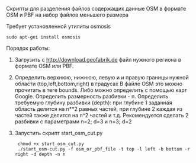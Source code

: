 Скрипты для разделения файлов содержащих данные OSM в формате OSM и PBF на набор файлов меньшего размера

Требует установленной утилиты osmosis
    
    sudo apt-gei install osmosis

Порядок работы:

1. Загрузить с http://download.geofabrik.de файл нужного региона в формате OSM или PBF.

2. Определить верхнюю, нижнюю, левую и и правую границы нужной области (top,left,bottom,right) в градусах
    В файле OSM это можно прочитать  в теге bounds. Либо можно определить с помощью
    карт Google. Определить размерность разбивки - n. Определить требуемую глубину разбивки (depth): при глубине 1 заданная область делится на n**2 равных частей, 
    при глубине 2 каждая из частей также делится на n^2 частей и т.д.
    Рекомендуется сделать 2 разбивки с параметрами n=2; d=3 и n=3; d=2 

3. Запустить скрипт start_osm_cut.py

        chmod +x start_osm_cut.py
        ./start_osm-cut.py -f osm_or_pbf_file -t top -l left -b bottom -r right -d depth -n n

